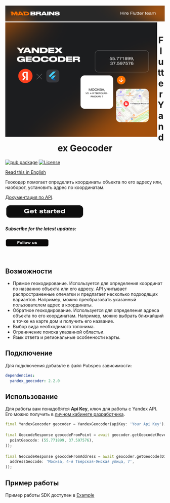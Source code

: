 <a href="https://madbrains.ru/?utm_source=gthb"><img src="docs/banner.png"></a>
<img align="left" src="docs/banner_geocoder.png" width="480" height="360" /></a>

<h1 align="center">Flutter Yandex Geocoder</h1>

[![pub package](https://img.shields.io/pub/v/yandex_geocoder.svg)](https://pub.dartlang.org/packages/yandex_geocoder)
[![License](https://img.shields.io/badge/license-MIT-blue.svg)](https://opensource.org/licenses/MIT)

[Read this in English](README.md)

Геокодер помогает определить координаты объекта по его адресу или, наоборот, установить адрес по координатам.

[Документация по API][documentation].

<a href="https://madbrains.ru/?utm_source=gthb">
<img src="docs/Get started_stroke.png" width="249" height="45"></a>
</p>

<p><h5>Subscribe for the latest updates:</h5>
<a href="https://github.com/MadBrains" >
<img src="docs/Follow us_stroke.png" width="138" height="26"></a></p>
</br>

## Возможности
* Прямое геокодирование. Используется для определения координат по названию объекта или его адресу. API учитывает распространенные опечатки и предлагает несколько подходящих вариантов. Например, можно преобразовать указанный пользователем адрес в координаты.
* Обратное геокодирование. Используется для определения адреса объекта по его координатам. Например, можно выбрать ближайший к точке на карте дом и получить его название.
* Выбор вида необходимого топонима.
* Ограничение поиска указанной областьи.
* Язык ответа и региональные особенности карты.

## Подключение
Для подключения добавьте в файл Pubspec зависимости:
```yaml
dependencies:
  yandex_geocoder: 2.2.0
```

## Использование
Для работы вам понадобятся **Api Key**, ключ для работы с Yandex API. Его можно получить в [личном кабинете разработчика][account].

```dart
final YandexGeocoder geocoder = YandexGeocoder(apiKey: 'Your Api Key');

final GeocodeResponse geocodeFromPoint = await geocoder.getGeocode(ReverseGeocodeRequest(
  pointGeocode: (55.771899, 37.597576),
));

final GeocodeResponse geocodeFromAddress = await geocoder.getGeocode(DirectGeocodeRequest(
  addressGeocode: 'Москва, 4-я Тверская-Ямская улица, 7',
));
```

## Пример работы
Пример работы SDK доступен в [Example][example]

[documentation]: https://yandex.ru/dev/maps/geocoder/doc/desc/concepts/about.html
[account]: https://developer.tech.yandex.ru/?from=geocoder
[example]: https://github.com/MadBrains/Yandex-Geocoder-Flutter/tree/main/example/